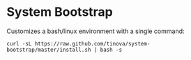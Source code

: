 System Bootstrap
================

Customizes a bash/linux environment with a single command:

    curl -sL https://raw.github.com/tinova/system-bootstrap/master/install.sh | bash -s
